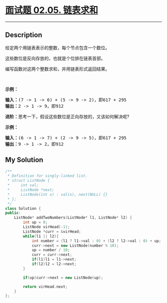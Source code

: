 # [面试题 02.05. 链表求和](https://leetcode-cn.com/problems/sum-lists-lcci/)

---

## Description

<section>
<p>给定两个用链表表示的整数，每个节点包含一个数位。</p>
<p>这些数位是反向存放的，也就是个位排在链表首部。</p>
<p>编写函数对这两个整数求和，并用链表形式返回结果。</p>
<p>&nbsp;</p>
<p><strong>示例：</strong></p>
<pre><strong>输入：</strong>(7 -&gt; 1 -&gt; 6) + (5 -&gt; 9 -&gt; 2)，即617 + 295
<strong>输出：</strong>2 -&gt; 1 -&gt; 9，即912
</pre>
<p><strong>进阶：</strong>思考一下，假设这些数位是正向存放的，又该如何解决呢?</p>
<p><strong>示例：</strong></p>
<pre><strong>输入：</strong>(6 -&gt; 1 -&gt; 7) + (2 -&gt; 9 -&gt; 5)，即617 + 295
<strong>输出：</strong>9 -&gt; 1 -&gt; 2，即912
</pre>
</section>


## My Solution

```cpp
/**
 * Definition for singly-linked list.
 * struct ListNode {
 *     int val;
 *     ListNode *next;
 *     ListNode(int x) : val(x), next(NULL) {}
 * };
 */
class Solution {
public:
    ListNode* addTwoNumbers(ListNode* l1, ListNode* l2) {
        int up = 0;
        ListNode virHead(-1);
        ListNode *curr = &virHead;
        while(l1 || l2){
            int number = (l1 ? l1->val : 0) + (l2 ? l2->val : 0) + up;
            curr->next = new ListNode(number % 10);
            up = number / 10;
            curr = curr->next;
            if(l1)l1 = l1->next;
            if(l2)l2 = l2->next;
        }

        if(up)curr->next = new ListNode(up);

        return virHead.next;
    }
};
```